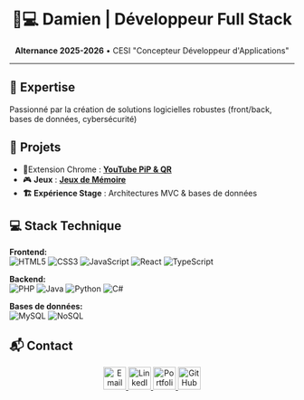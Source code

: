 <h1 align="center">👨💻 Damien | Développeur Full Stack</h1>
<p align="center">
  <strong>Alternance 2025-2026</strong> • CESI "Concepteur Développeur d'Applications"<br>
</p>

---

## 🚀 Expertise
Passionné par la création de solutions logicielles robustes (front/back, bases de données, cybersécurité)

## 🔨 Projets
- 🧩Extension Chrome : [**YouTube PiP & QR**](https://damien-codes.github.io/Web-Extension-Site)
- 🎮 **Jeux** : [**Jeux de Mémoire**]([https://damien-codes.github.io/Web-Extension-Site](https://damien-codes.github.io/Memory_card/))
- **🏗️ Expérience Stage** : Architectures MVC & bases de données


## 💻 Stack Technique
**Frontend:**  
![HTML5](https://img.shields.io/badge/-HTML5-E34F26?logo=html5&logoColor=white)
![CSS3](https://img.shields.io/badge/-CSS3-1572B6?logo=css3&logoColor=white)
![JavaScript](https://img.shields.io/badge/-JavaScript-F7DF1E?logo=javascript&logoColor=black)
![React](https://img.shields.io/badge/-React-61DAFB?logo=react&logoColor=black)
![TypeScript](https://img.shields.io/badge/-TypeScript-3178C6?logo=typescript&logoColor=white)

**Backend:**  
![PHP](https://img.shields.io/badge/-PHP-777BB4?logo=php&logoColor=white)
![Java](https://img.shields.io/badge/-Java-007396?logo=java&logoColor=white)
![Python](https://img.shields.io/badge/-Python-3776AB?logo=python&logoColor=white)
![C#](https://img.shields.io/badge/-C%23-239120?logo=c-sharp&logoColor=white)

**Bases de données:**  
![MySQL](https://img.shields.io/badge/-MySQL-4479A1?logo=mysql&logoColor=white)
![NoSQL](https://img.shields.io/badge/-NoSQL-4EA94B?logo=mongodb&logoColor=white)

## 📬 Contact
<p align="center">
  <a href="mailto:pinodamien@gmail.com">
    <img src="https://img.icons8.com/color/48/000000/gmail.png" alt="Email" width="40"/>
  </a>
  <a href="https://www.linkedin.com/in/damien-pino">
    <img src="https://img.icons8.com/color/48/000000/linkedin.png" alt="LinkedIn" width="40"/>
  </a>
  <a href="https://damien-codes.github.io/Mes_Reseaux/">
    <img src="https://img.icons8.com/color/48/000000/domain.png" alt="Portfolio" width="40"/>
  </a>
  <a href="https://github.com/damien-codes">
    <img src="https://img.icons8.com/fluency/48/000000/github.png" alt="GitHub" width="40"/>
  </a>
</p>
